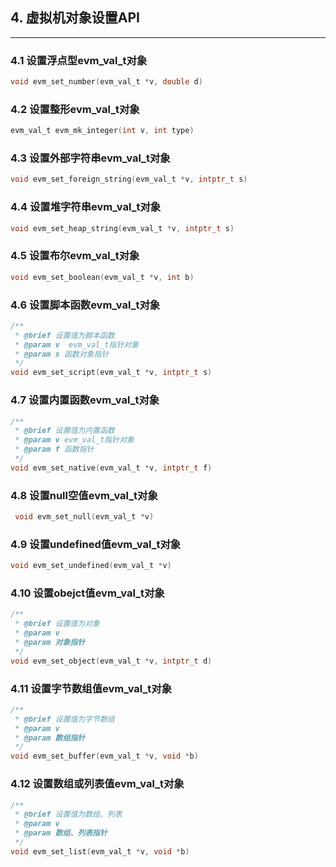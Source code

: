 ## 4. 虚拟机对象设置API

---

### 4.1 设置浮点型evm_val_t对象

```c
void evm_set_number(evm_val_t *v, double d)

```

### 4.2 设置整形evm_val_t对象

```c
evm_val_t evm_mk_integer(int v, int type)

```

### 4.3 设置外部字符串evm_val_t对象

```c
void evm_set_foreign_string(evm_val_t *v, intptr_t s)

```

### 4.4 设置堆字符串evm_val_t对象

```c
void evm_set_heap_string(evm_val_t *v, intptr_t s)

```

### 4.5 设置布尔evm_val_t对象

```c
void evm_set_boolean(evm_val_t *v, int b)

```

### 4.6 设置脚本函数evm_val_t对象

```c
/**
 * @brief 设置值为脚本函数
 * @param v  evm_val_t指针对象
 * @param s 函数对象指针
 */
void evm_set_script(evm_val_t *v, intptr_t s)

```

### 4.7 设置内置函数evm_val_t对象

```c
/**
 * @brief 设置值为内置函数
 * @param v evm_val_t指针对象
 * @param f 函数指针
 */
void evm_set_native(evm_val_t *v, intptr_t f)

```

### 4.8 设置null空值evm_val_t对象

```c
 void evm_set_null(evm_val_t *v)

```

### 4.9 设置undefined值evm_val_t对象

```c
void evm_set_undefined(evm_val_t *v)

```

### 4.10 设置obejct值evm_val_t对象

```c
/**
 * @brief 设置值为对象
 * @param v
 * @param 对象指针
 */
void evm_set_object(evm_val_t *v, intptr_t d)

```

### 4.11 设置字节数组值evm_val_t对象

```c
/**
 * @brief 设置值为字节数组
 * @param v
 * @param 数组指针
 */
void evm_set_buffer(evm_val_t *v, void *b)

```

### 4.12 设置数组或列表值evm_val_t对象

```c
/**
 * @brief 设置值为数组、列表
 * @param v
 * @param 数组、列表指针
 */
void evm_set_list(evm_val_t *v, void *b)

```
